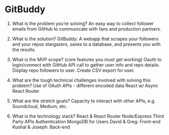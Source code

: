 # GitBuddy


1. What is the problem you’re solving?
An easy way to collect follower emails from GitHub to communicate with fans and production partners.

2. What is the solution?
GitBuddy: A webapp that scrapes your followers and your repos stargazers, saves to a database, and presents you with the results. 

3. What is the MVP scope? (core features you must get working)
Oauth to login/connect with GitHub
API call to gather user info and repo details.
Display repo followers to user.
Create CSV export for user.


4. What are the tough technical challenges involved with solving this problem?
Use of OAuth
APIs - different encoded data
React w/ Async
React Router


5. What are the stretch goals?
Capacity to interact with other APIs, e.g. Soundcloud, Medium, etc.

6. What is the technology stack?
React & React Router
Node/Express
Third Party APIs
Authentication
MongoDB for Users
David & Greg: Front-end
Kushal & Joseph: Back-end
